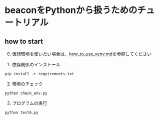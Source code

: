 # beaconをPythonから扱うためのチュートリアル

## how to start

0. 仮想環境を使いたい場合は，[how_to_use_venv.md](docs/venv/how_to_use_venv.md)を参照してください

1. 依存関係のインストール
```
pip install -r requirements.txt
```

2. 環境のチェック
```
python check_env.py
```

3. プログラムの実行
```
python test6.py
```